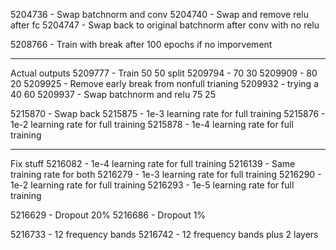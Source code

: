 5204736 - Swap batchnorm and conv
5204740 - Swap and remove relu after fc
5204747 - Swap back to original batchnorm after conv with no relu

5208766 - Train with break after 100 epochs if no imporvement

--- 
Actual outputs
5209777 - Train 50 50 split
5209794 - 70 30
5209909 - 80 20
5209925 - Remove early break from nonfull trianing
5209932 - trying a 40 60
5209937 - Swap batchnorm and relu  75 25

5215870 - Swap back
5215875 - 1e-3 learning rate for full training
5215876 - 1e-2 learning rate for full training
5215878 - 1e-4 learning rate for full training

--- 
Fix stuff
5216082 - 1e-4 learning rate for full training
5216139 - Same training rate for both
5216279 - 1e-3 learning rate for full training
5216290 - 1e-2 learning rate for full training
5216293 - 1e-5 learning rate for full training

5216629 - Dropout 20%
5216686 - Dropout 1%

5216733 - 12 frequency bands
5216742 - 12 frequency bands plus 2 layers



